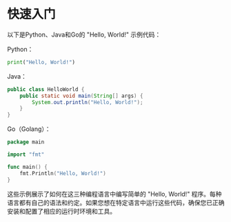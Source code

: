 # 快速入门

以下是Python、Java和Go的 "Hello, World!" 示例代码：

Python：
```python
print("Hello, World!")
```

Java：
```java
public class HelloWorld {
    public static void main(String[] args) {
        System.out.println("Hello, World!");
    }
}
```

Go（Golang）：
```go
package main

import "fmt"

func main() {
    fmt.Println("Hello, World!")
}
```

这些示例展示了如何在这三种编程语言中编写简单的 "Hello, World!" 程序。每种语言都有自己的语法和约定。如果您想在特定语言中运行这些代码，确保您已正确安装和配置了相应的运行时环境和工具。